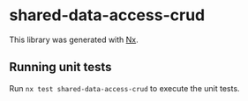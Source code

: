 # shared-data-access-crud

This library was generated with [Nx](https://nx.dev).

## Running unit tests

Run `nx test shared-data-access-crud` to execute the unit tests.
